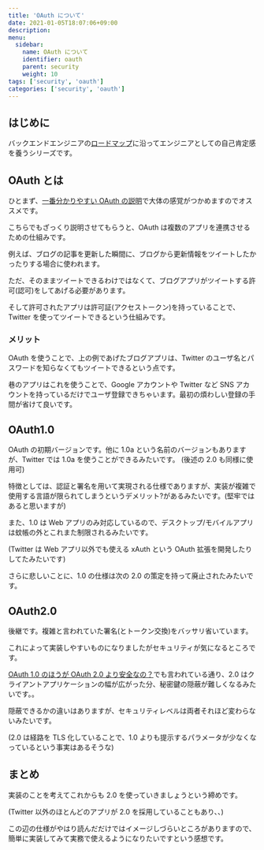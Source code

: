 ```yaml
---
title: 'OAuth について'
date: 2021-01-05T18:07:06+09:00
description:
menu:
  sidebar:
    name: OAuth について
    identifier: oauth
    parent: security
    weight: 10
tags: ['security', 'oauth']
categories: ['security', 'oauth']
---
```


## はじめに

バックエンドエンジニアの[ロードマップ][ロードマップ]に沿ってエンジニアとしての自己肯定感を養うシリーズです。

## OAuth とは

ひとまず、[一番分かりやすい OAuth の説明][一番分かりやすいoauthの説明]で大体の感覚がつかめますのでオススメです。

こちらでもざっくり説明させてもらうと、OAuth は複数のアプリを連携させるための仕組みです。

例えば、ブログの記事を更新した瞬間に、ブログから更新情報をツイートしたかったりする場合に使われます。

ただ、そのままツイートできるわけではなくて、ブログアプリがツイートする許可(認可)をしてあげる必要があります。

そして許可されたアプリは許可証(アクセストークン)を持っていることで、Twitter を使ってツイートできるという仕組みです。

### メリット

OAuth を使うことで、上の例であげたブログアプリは、Twitter のユーザ名とパスワードを知らなくてもツイートできるという点です。

巷のアプリはこれを使うことで、Google アカウントや Twitter など SNS アカウントを持っているだけでユーザ登録できちゃいます。最初の煩わしい登録の手間が省けて良いです。

## OAuth1.0

OAuth の初期バージョンです。他に 1.0a という名前のバージョンもありますが、Twitter では 1.0a を使うことができるみたいです。
(後述の 2.0 も同様に使用可)

特徴としては、認証と署名を用いて実現される仕様でありますが、実装が複雑で使用する言語が限られてしまうというデメリット?があるみたいです。(堅牢ではあると思いますが)

また、1.0 は Web アプリのみ対応しているので、デスクトップ/モバイルアプリは蚊帳の外とこれまた制限されるみたいです。

(Twitter は Web アプリ以外でも使える xAuth という OAuth 拡張を開発したりしてたみたいです)

さらに悲しいことに、1.0 の仕様は次の 2.0 の策定を持って廃止されたみたいです。

## OAuth2.0

後継です。複雑と言われていた署名(とトークン交換)をバッサリ省いています。

これによって実装しやすいものになりましたがセキュリティが気になるところです。

[OAuth 1.0 のほうが OAuth 2.0 より安全なの？][oauth 1.0 のほうが oauth 2.0 より安全なの？]でも言われている通り、2.0 はクライアントアプリケーションの幅が広がった分、秘密鍵の隠蔽が難しくなるみたいです。。

隠蔽できるかの違いはありますが、セキュリティレベルは両者それほど変わらないみたいです。

(2.0 は経路を TLS 化していることで、1.0 よりも提示するパラメータが少なくなっているという事実はあるそうな)

## まとめ

実装のことを考えてこれからも 2.0 を使っていきましょうという締めです。

(Twitter 以外のほとんどのアプリが 2.0 を採用していることもあり、、)

この辺の仕様がやはり読んだだけではイメージしづらいところがありますので、簡単に実装してみて実務で使えるようになりたいですという感想です。

[ロードマップ]: https://github.com/kamranahmedse/developer-roadmap#back-end-roadmap
[一番分かりやすいoauthの説明]: https://qiita.com/TakahikoKawasaki/items/e37caf50776e00e733be
[oauth 1.0 のほうが oauth 2.0 より安全なの？]: https://qiita.com/TakahikoKawasaki/items/3600b28af7b63671b968
